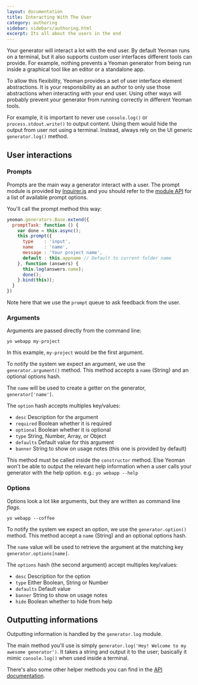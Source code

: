 ```yaml
---
layout: documentation
title: Interacting With The User
category: authoring
sidebar: sidebars/authoring.html
excerpt: Its all about the users in the end
---
```


Your generator will interact a lot with the end user. By default Yeoman runs on a terminal, but it also supports custom user interfaces different tools can provide. For example, nothing prevents a Yeoman generator from being run inside a graphical tool like an editor or a standalone app.

To allow this flexibility, Yeoman provides a set of user interface element abstractions. It is your responsibility as an author to only use those abstractions when interacting with your end user. Using other ways will probably prevent your generator from running correctly in different Yeoman tools.

For example, it is important to never use `console.log()` or `process.stdout.write()` to output content. Using them would hide the output from user not using a terminal. Instead, always rely on the UI generic `generator.log()` method.

## User interactions

### Prompts

Prompts are the main way a generator interact with a user. The prompt module is provided by [Inquirer.js](https://github.com/SBoudrias/Inquirer.js) and you should refer to the [module API](https://github.com/SBoudrias/Inquirer.js) for a list of available prompt options.

You'll call the prompt method this way:

```js
yeoman.generators.Base.extend({
  promptTask: function () {
    var done = this.async();
    this.prompt({
      type    : 'input',
      name    : 'name',
      message : 'Your project name',
      default : this.appname // Default to current folder name
    }, function (answers) {
      this.log(answers.name);
      done();
    }.bind(this));
  }
})
```

Note here that we use the `prompt` queue to ask feedback from the user.

### Arguments

Arguments are passed directly from the command line:

```
yo webapp my-project
```

In this example, `my-project` would be the first argument.

To notify the system we expect an argument, we use the `generator.argument()` method. This method accepts a `name` (String) and an optional options hash.

The `name` will be used to create a getter on the generator, `generator['name']`.

The `option` hash accepts multiples key/values:

- `desc` Description for the argument
- `required` Boolean whether it is required
- `optional` Boolean whether it is optional
- `type` String, Number, Array, or Object
- `defaults` Default value for this argument
- `banner` String to show on usage notes (this one is provided by default)

This method must be called inside the `constructor` method. Else Yeoman won't be able to output the relevant help information when a user calls your generator with the help option. e.g.: `yo webapp --help`

### Options

Options look a lot like arguments, but they are written as command line _flags_.

```
yo webapp --coffee
```

To notify the system we expect an option, we use the `generator.option()` method. This method accept a `name` (String) and an optional options hash.

The `name` value will be used to retrieve the argument at the matching key `generator.options[name]`.

The `options` hash (the second argument) accept multiples key/values:

- `desc` Description for the option
- `type` Either Boolean, String or Number
- `defaults` Default value
- `banner` String to show on usage notes
- `hide` Boolean whether to hide from help

## Outputting informations

Outputting information is handled by the `generator.log` module.

The main method you'll use is simply `generator.log('Hey! Welcome to my awesome generator')`. It takes a string and output it to the user; basically it mimic `console.log()` when used inside a terminal.

There's also some other helper methods you can find in the [API documentation](http://yeoman.github.io/generator/TerminalAdapter.html).
